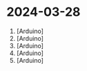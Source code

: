 # 2024-03-28

1. [](https://github.comundefined "") [Arduino]
2. [](https://github.comundefined "Example file to blink the LED on an Arduino") [Arduino]
3. [](https://github.comundefined "Amo + Arduino = Arduimo") [Arduino]
4. [](https://github.comundefined "") [Arduino]
5. [](https://github.comundefined "") [Arduino]
